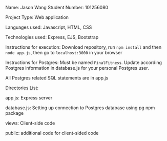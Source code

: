 Name: Jason Wang
Student Number: 101256080

Project Type: Web application

Languages used: Javascript, HTML, CSS

Technologies used: Express, EJS, Bootstrap

Instructions for execution: Download repository, run `npm install` and then `node app.js`, then go to `localhost:3000` in your browser

Instructions for Postgres: Must be named `FinalFitness`. Update according Postgres information in database.js for your personal Postgres user.

All Postgres related SQL statements are in app.js

Directories List:

app.js: Express server

database.js: Setting up connection to Postgres database using pg npm package 

views: Client-side code

public: additional code for client-sided code
